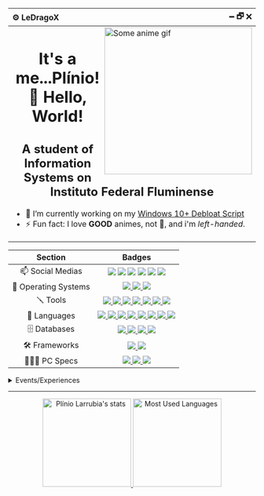 <div align="center">
  <table>
    <thead>
      <tr >
        <th align="left">⚙️ LeDragoX</th>
        <th align="right">🗕 🗗 🗙</th>
      </tr>
    </thead>
    <tbody>
      <tr>
        <td colspan="2">
          <a href="#blank"><img src="https://static.wikia.nocookie.net/jojoban/images/0/0e/Jotarowithstand_arcade.gif/revision/latest/scale-to-width/360?cb=20180213003908" align="right" title="Some anime gif" width="300px" height="auto" alt="Some anime gif"></a>
          <h1 align="center">It's a me...Plínio! 👋 Hello, World!</h1>
          <h2 align="center">A student of Information Systems on Instituto Federal Fluminense</h2>
          <ul>
            <li>🔭 I’m currently working on my <a href="https://github.com/LeDragoX/Win-10-Smart-Debloat-Tools">Windows 10+ Debloat Script</a></li>
            <li>⚡ Fun fact: I love <b>GOOD</b> animes, not 💩, and i'm <i>left-handed</i>.</li>
          </ul>
        </td>
      </tr>
    </tbody>
  </table>
</div>

<div align="center">
<table>
  <thead>
    <tr>
      <th>Section</th>
      <th>Badges</th>
    </tr>
  </thead>
  <tbody>
    <tr>
      <td align="center">📫 Social Medias</td>
      <td align="center">
        <a href="https://gitlab.com/LeDragoX"><img src="https://img.shields.io/badge/GitLab-330F63?style=flat&logo=gitlab&logoColor=white"></a>
        <a href="https://www.linkedin.com/in/plinio-larrubia"><img src="https://img.shields.io/badge/-LinkedIn-blue?style=flat&logo=Linkedin&logoColor=white"></a>
        <a href="mailto:plinio2xd@gmail.com"><img src="https://img.shields.io/badge/-Gmail-c14438?style=flat&logo=Gmail&logoColor=white"></a>
        <a href="https://forum.xda-developers.com/m/ledragox.8006906/"><img src="https://img.shields.io/badge/XDA-Developers-F59812?style=flat&logo=xda-developers&logoColor=white"></a>
        <a href="https://steamcommunity.com/id/ledragox/"><img src="https://img.shields.io/badge/Steam-000000?style=flat&logo=steam&logoColor=white"></a>
        <a href="https://myanimelist.net/profile/LeDragoX"><img src="https://img.shields.io/badge/Myanimelist-2E51A2?style=flat&logo=myanimelist&logoColor=white"></a>
      </td>
    </tr>
    <tr>
      <td align="center">💾 Operating Systems</td>
      <td align="center">
        <a href="#blank">
          <img src="https://img.shields.io/badge/Windows-0078D6?style=flat&logo=windows&logoColor=white">
          <img src="https://img.shields.io/badge/Linux-FFFFFF?style=flat&logo=linux&logoColor=black">
          <img src="https://img.shields.io/badge/Android-3DDC84?style=flat&logo=android&logoColor=white">
        </a>
      </td>
    </tr>
    <tr>
      <td align="center">🪛 Tools</td>
      <td align="center">
        <a href="#blank">
          <img src="https://img.shields.io/badge/Git-F05032?style=flat&logo=git&logoColor=white">
          <img src="https://img.shields.io/badge/Visual_Studio_Code-0078D4?style=flat&logo=visual%20studio%20code&logoColor=white">
          <img src="https://img.shields.io/badge/gimp-5C5543?style=flat&logo=gimp&logoColor=white">
          <img src="https://img.shields.io/badge/Node.js-339933?style=flat&logo=nodedotjs&logoColor=white">
          <img src="https://img.shields.io/badge/Yarn-2C8EBB?style=flat&logo=yarn&logoColor=white">
          <img src="https://img.shields.io/badge/Insomnia-5849be?style=flat&logo=Insomnia&logoColor=white">
          <img src="https://img.shields.io/badge/Beekeper_Studio-FAD83B?style=flat&logo=beekeeper-studio&logoColor=white">
        </a>
      </td>
    </tr>
    <tr>
      <td align="center">🚀 Languages</td>
      <td align="center">
        <a href="#blank">
          <img src="https://img.shields.io/badge/PowerShell-5391FE?style=flat&logo=PowerShell&logoColor=white">
          <img src="https://img.shields.io/badge/Shell_Script-121011?style=flat&logo=linux&logoColor=white">
          <img src="https://img.shields.io/badge/HTML5-E34F26?style=flat&logo=html5&logoColor=white">
          <img src="https://img.shields.io/badge/CSS3-1572B6?style=flat&logo=css3&logoColor=white">
          <img src="https://img.shields.io/badge/JavaScript-F7DF1E?style=flat&logo=javascript&logoColor=black">
          <img src="https://img.shields.io/badge/TypeScript-007ACC?style=flat&logo=typescript&logoColor=white">
          <img src="https://img.shields.io/badge/Python-3776AB?style=flat&logo=python&logoColor=white">
          <img src="https://img.shields.io/badge/Ruby-CC342D?style=flat&logo=ruby&logoColor=white">
        </a>
      </td>
    </tr>
    <tr>
      <td align="center">🗄️ Databases</td>
      <td align="center">
        <a href="#blank">
          <img src="https://img.shields.io/badge/MySQL-00000F?style=flat&logo=mysql&logoColor=white">
          <img src="https://img.shields.io/badge/SQLite-07405E?style=flat&logo=sqlite&logoColor=white">
          <img src="https://img.shields.io/badge/json-5E5C5C?style=flat&logo=json&logoColor=white">
          <img src="https://img.shields.io/badge/CSV-1DF100?style=flat&logo=csv&logoColor=white">
        </a>
      </td>
    </tr>
    <tr>
      <td align="center">🛠️ Frameworks</td>
      <td align="center">
        <a href="#blank">
          <img src="https://img.shields.io/badge/Rails-%23CC0000.svg?style=flat&logo=ruby-on-rails&logoColor=white">
          <img src="https://img.shields.io/badge/Selenium-43B02A?style=flat&logo=Selenium&logoColor=white">
        </a>
      </td>
    </tr>
    <tr>
      <td align="center">👨🏻‍💻 PC Specs</td>
      <td align="center">
        <a href="#blank">
          <img src="https://img.shields.io/badge/AMD-Ryzen_5_1600_(AE)_+_A320M_K-ED1C24?style=flat&logo=amd&logoColor=white">
          <img src="https://img.shields.io/badge/Corsair-16GB_RAM_@2666Mhz-993399?style=flat&logo=corsair&logoColor=white">
          <img src="https://img.shields.io/badge/NVIDIA-GTX1060_6GB-76B900?style=flat&logo=nvidia&logoColor=white">
        </a>
      </td>
    </tr>
  </tbody>
</table>
</div>

<details>
  <summary>Events/Experiences</summary>

<h3>2021</h3>

<ul>
  <li>Learned Ruby on Rails thanks to <a href="https://treinadev.com.br/" target="_blank"><img src="https://treinadev.com.br/assets/favicon/favicon-a661a9ff4b3971bdf8624c6356c4eafcad2132334c14fb6fa8d1de80d1a592ab.ico" width="25px" style="vertical-align: middle;" /> TreinaDev</a></li>
</ul>

</details>

<hr>

<div align="center">
  <a href="#blank">
    <img src="https://github-readme-stats.vercel.app/api?username=ledragox&hide_title&show_icons=true&theme=chartreuse-dark&include_all_commits=true&count_private=true" height="180px" title="Shrek is love 💚" alt="Plínio Larrubia's stats" />
    <img src="https://github-readme-stats.vercel.app/api/top-langs/?username=ledragox&layout=compact&theme=chartreuse-dark&langs_count=8&hide=jupyter%20notebook,java" height="180px" title="Shrek is life 🧬" alt="Most Used Languages" />
  </a>
</div>

<!--
**LeDragoX/LeDragoX** is a ✨ _special_ ✨ repository because its `README.md` (this file) appears on your GitHub profile.

Here are some ideas to get you started:

- 🔭 I’m currently working on ...
- 🌱 I’m currently learning ...
- 👯 I’m looking to collaborate on ...
- 🤔 I’m looking for help with ...
- 💬 Ask me about ...
- 📫 How to reach me: ...
- 😄 Pronouns: ...
- ⚡ Fun fact: ...
-->
